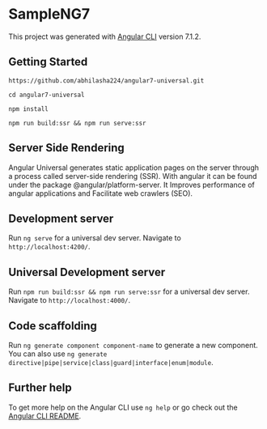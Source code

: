 # SampleNG7

This project was generated with [Angular CLI](https://github.com/angular/angular-cli) version 7.1.2.

## Getting Started
`https://github.com/abhilasha224/angular7-universal.git`

`cd angular7-universal`

`npm install`

`npm run build:ssr && npm run serve:ssr`

## Server Side Rendering
Angular Universal generates static application pages on the server through a process called server-side rendering (SSR). With angular it can be found under the package @angular/platform-server. It Improves performance of angular applications and Facilitate web crawlers (SEO).

## Development server

Run `ng serve` for a universal dev server. Navigate to `http://localhost:4200/`.

## Universal Development server

Run `npm run build:ssr && npm run serve:ssr` for a universal dev server. Navigate to `http://localhost:4000/`.

## Code scaffolding

Run `ng generate component component-name` to generate a new component. You can also use `ng generate directive|pipe|service|class|guard|interface|enum|module`.

## Further help

To get more help on the Angular CLI use `ng help` or go check out the [Angular CLI README](https://github.com/angular/angular-cli/blob/master/README.md).
